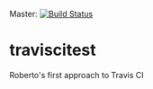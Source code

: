 Master: [![Build Status](https://travis-ci.com/robertocromero/traviscitest.svg?branch=master)](https://travis-ci.com/robertocromero/traviscitest)

# traviscitest
Roberto's first approach to Travis CI 


